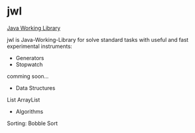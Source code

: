 # jwl
[Java Working Library](https://timurkashapov.github.io/jwl/)

jwl is Java-Working-Library for solve standard tasks with useful and fast experimental instruments:

* Generators
* Stopwatch

comming soon...

* Data Structures

List
 ArrayList



* Algorithms

Sorting:
  Bobble Sort

